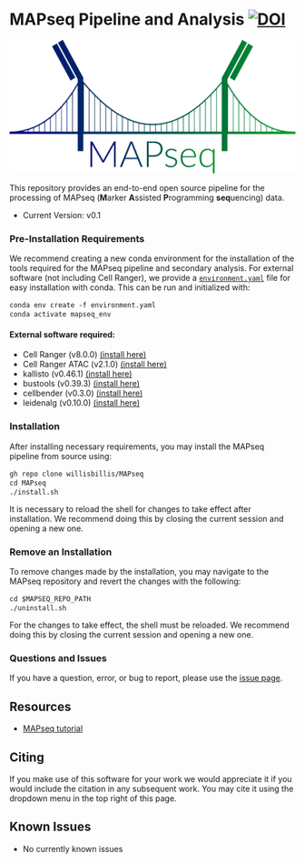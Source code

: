 # MAPseq Pipeline and Analysis [![DOI](https://zenodo.org/badge/741509600.svg)](https://zenodo.org/doi/10.5281/zenodo.10903736)

![logo](docs/logo.png)

This repository provides an end-to-end open source pipeline for the
processing of MAPseq (**M**arker **A**ssisted **P**rogramming **seq**uencing) data.
* Current Version: v0.1

### Pre-Installation Requirements ###

We recommend creating a new conda environment for the installation of the tools required for the MAPseq pipeline and secondary analysis. For external software (not including Cell Ranger), we provide a [`environment.yaml`](environment.yaml) file for easy installation with conda. This can be run and initialized with:

```
conda env create -f environment.yaml
conda activate mapseq_env
```

#### External software required:

* Cell Ranger (v8.0.0) [(install here)](https://www.10xgenomics.com/support/software/cell-ranger/latest)
* Cell Ranger ATAC (v2.1.0) [(install here)](https://support.10xgenomics.com/single-cell-atac/software/pipelines/2.1/installation)
* kallisto (v0.46.1) [(install here)](https://pachterlab.github.io/kallisto/download)
* bustools (v0.39.3) [(install here)](https://bustools.github.io/download)
* cellbender (v0.3.0) [(install here)](https://cellbender.readthedocs.io/en/latest/installation/index.html)
* leidenalg (v0.10.0) [(install here)](https://leidenalg.readthedocs.io/en/stable/install.html)

### Installation ###
After installing necessary requirements, you may install the MAPseq pipeline from source using:

```
gh repo clone willisbillis/MAPseq
cd MAPseq
./install.sh
```

It is necessary to reload the shell for changes to take effect after installation. We recommend doing this by closing the current session and opening a new one.

### Remove an Installation ###
To remove changes made by the installation, you may navigate to the MAPseq repository and revert the changes with the following:

```
cd $MAPSEQ_REPO_PATH
./uninstall.sh
```
For the changes to take effect, the shell must be reloaded. We recommend doing this by closing the current session and opening a new one.

### Questions and Issues ###

If you have a question, error, or bug to report, please use the [issue page](https://github.com/willisbillis/MAPseq/issues).

Resources
---------
* [MAPseq tutorial](docs/quickstart.md)

Citing
------
If you make use of this software for your work we would appreciate it if you would include the citation in any subsequent work. You may cite it using the dropdown menu in the top right of this page.

Known Issues
------------
* No currently known issues